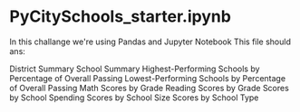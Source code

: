 # PyCitySchools_starter.ipynb

In this challange we're using Pandas and Jupyter Notebook
This file should ans:


District Summary 
School Summary 
Highest-Performing Schools by Percentage of Overall Passing
Lowest-Performing Schools by Percentage of Overall Passing
Math Scores by Grade 
Reading Scores by Grade
Scores by School Spending 
Scores by School Size
Scores by School Type 
